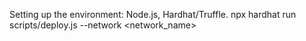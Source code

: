 Setting up the environment:
Node.js, Hardhat/Truffle.
npx hardhat run scripts/deploy.js --network <network_name>
